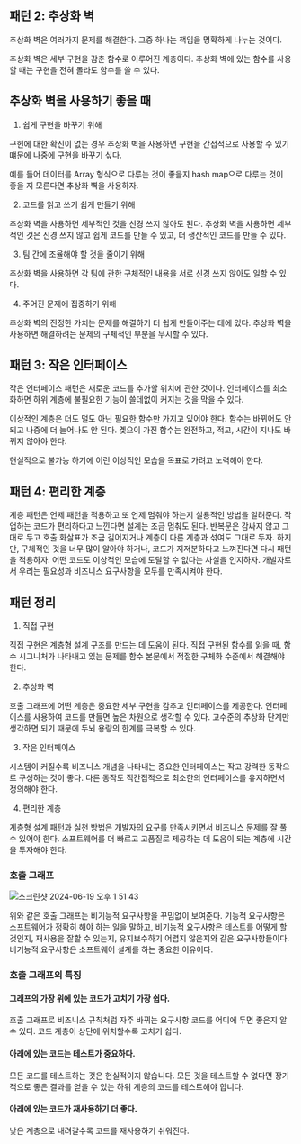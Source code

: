 ## 패턴 2: 추상화 벽

추상화 벽은 여러가지 문제를 해결한다. 그중 하나는 책임을 명확하게 나누는 것이다.

추상화 벽은 세부 구현을 감춘 함수로 이루어진 계층이다. 추상화 벽에 있는 함수를 사용할 때는 구현을 전혀 몰라도 함수를 쓸 수 있다.

## 추상화 벽을 사용하기 좋을 때

1. 쉽게 구현을 바꾸기 위해

구현에 대한 확신이 없는 경우 추상화 벽을 사용하면 구현을 간접적으로 사용할 수 있기 떄문에 나중에 구현을 바꾸기 싶다.

예를 들어 데이터를 Array 형식으로 다루는 것이 좋을지 hash map으로 다루는 것이 좋을 지 모른다면 추상화 벽을 사용하자.

2. 코드를 읽고 쓰기 쉽게 만들기 위해

추상화 벽을 사용하면 세부적인 것을 신경 쓰지 않아도 된다. 추상화 벽을 사용하면 세부적인 것은 신경 쓰지 않고 쉽게 코드를 만들 수 있고, 더 생산적인 코드를 만들 수 있다.

3. 팀 간에 조율해야 할 것을 줄이기 위해

추상화 벽을 사용하면 각 팀에 관한 구체적인 내용을 서로 신경 쓰지 않아도 일할 수 있다.

4. 주어진 문제에 집중하기 위해

추상화 벽의 진정한 가치는 문제를 해결하기 더 쉽게 만들어주는 데에 있다. 추상화 벽을 사용하면 해결하려는 문제의 구체적인 부분을 무시할 수 있다.

## 패턴 3: 작은 인터페이스

작은 인터페이스 패턴은 새로운 코드를 추가할 위치에 관한 것이다. 인터페이스를 최소화하면 하위 계층에 불필요한 기능이 쓸데없이 커지는 것을 막을 수 있다.

이상적인 계층은 더도 덜도 아닌 필요한 함수만 가지고 있어야 한다. 함수는 바뀌어도 안 되고 나중에 더 늘어나도 안 된다. 곛으이 가진 함수는 완전하고, 적고, 시간이 지나도 바뀌지 않아야 한다.

현실적으로 불가능 하기에 이런 이상적인 모습을 목표로 가려고 노력해야 한다.

## 패턴 4: 편리한 계층

계층 패턴은 언제 패턴을 적용하고 또 언제 멈춰야 하는지 실용적인 방법을 알려준다. 작업하는 코드가 편리하다고 느낀다면 설계는 조금 멈춰도 된다. 반복문은 감싸지 않고 그대로 두고 호출 화살표가 조금 길어지거나 계층이 다른 계층과 섞여도 그대로 두자. 하지만, 구체적인 것을 너무 많이 알아야 하거나, 코드가 지저분하다고 느껴진다면 다시 패턴을 적용하자. 어떤 코드도 이상적인 모습에 도달할 수 없다는 사실을 인지하자. 개발자로서 우리는 필요성과 비즈니스 요구사항을 모두를 만족시켜야 한다.

## 패턴 정리

1. 직접 구현

직접 구현은 계층형 설계 구조를 만드는 데 도움이 된다. 직접 구현된 함수를 읽을 때, 함수 시그니처가 나타내고 있는 문제를 함수 본문에서 적절한 구체화 수준에서 해결해야 한다.

2. 추상화 벽

호출 그래프에 어떤 계층은 중요한 세부 구현을 감추고 인터페이스를 제공한다. 인터페이스를 사용하여 코드를 만들면 높은 차원으로 생각할 수 있다. 고수준의 추상화 단계만 생각하면 되기 때문에 두뇌 용량의 한계를 극복할 수 있다.

3. 작은 인터페이스

시스템이 커질수록 비즈니스 개념을 나타내는 중요한 인터페이스는 작고 강력한 동작으로 구성하는 것이 좋다. 다른 동작도 직간접적으로 최소한의 인터페이스를 유지하면서 정의해야 한다.

4. 편리한 계층

계층형 설계 패턴과 실천 방법은 개발자의 요구를 만족시키면서 비즈니스 문제를 잘 풀 수 있어야 한다. 소프트웨어를 더 빠르고 고품질로 제공하는 데 도움이 되는 계층에 시간을 투자해야 한다.

### 호출 그래프

![스크린샷 2024-06-19 오후 1 51 43](https://gist.github.com/assets/78193416/998a937f-880e-4c04-a8e5-5574585ed988)

위와 같은 호출 그래프는 비기능적 요구사항을 꾸밈없이 보여준다. 기능적 요구사항은 소프트웨어가 정확히 해야 하는 일을 말하고, 비기능적 요구사항은 테스트를 어떻게 할 것인지, 재사용을 잘할 수 있는지, 유지보수하기 어렵지 않은지와 같은 요구사항들이다. 비기능적 요구사항은 소프트웨어 설계를 하는 중요한 이유이다.

### 호출 그래프의 특징

#### 그래프의 가장 위에 있는 코드가 고치기 가장 쉽다.

호출 그래프로 비즈니스 규칙처럼 자주 바뀌는 요구사항 코드를 어디에 두면 좋은지 알 수 있다. 코드 계층이 상단에 위치할수록 고치기 쉽다.

#### 아래에 있는 코드는 테스트가 중요하다.

모든 코드를 테스트하는 것은 현실적이지 않습니다. 모든 것을 테스트할 수 없다면 장기적으로 좋은 결과를 얻을 수 있는 하위 계층의 코드를 테스트해야 합니다.

#### 아래에 있는 코드가 재사용하기 더 좋다.

낮은 계층으로 내려갈수록 코드를 재사용하기 쉬워진다.
